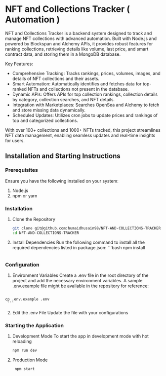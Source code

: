 # NFT and Collections Tracker ( Automation )
NFT and Collections Tracker is a backend system designed to track and manage NFT collections with advanced automation. Built with Node.js and powered by Blockspan and Alchemy APIs, it provides robust features for ranking collections, retrieving details like volume, last price, and smart contract data, and storing them in a MongoDB database. 

Key Features:
- Comprehensive Tracking: Tracks rankings, prices, volumes, images, and details of NFT collections and their assets.
- Smart Automation: Automatically identifies and fetches data for top-ranked NFTs and collections not present in the database.
- Dynamic APIs: Offers APIs for top collection rankings, collection details by category, collection searches, and NFT details.
- Integration with Marketplaces: Searches OpenSea and Alchemy to fetch and store missing data dynamically.
- Scheduled Updates: Utilizes cron jobs to update prices and rankings of top and categorized collections.

With over 100+ collections and 1000+ NFTs tracked, this project streamlines NFT data management, enabling seamless updates and real-time insights for users.

## Installation and Starting Instructions 
### Prerequisites
Ensure you have the following installed on your system:
  1. Node.js
  2. npm or yarn


### Installation
  1. Clone the Repository
     ```bash
     git clone git@github.com:humaidhusain98/NFT-AND-COLLECTIONS-TRACKER.git
     cd NFT-AND-COLLECTIONS-TRACKER
     ```
  2. Install Dependencies Run the following command to install all the required dependencies listed in package.json:
    ```bash
     npm install
     ```

### Configuration
  1. Environment Variables Create a .env file in the root directory of the project and add the necessary environment variables. A sample .env.example file might be available in the repository for reference:
     ```bash
    cp .env.example .env
     ```
  2. Edit the .env File Update the file with your configurations

### Starting the Application
  1. Development Mode To start the app in development mode with hot reloading
     ```bash
     npm run dev
     ```
  2. Production Mode
     ```bash
      npm start
     ```
  
